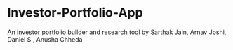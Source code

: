 # Investor-Portfolio-App
An investor portfolio builder and research tool by Sarthak Jain, Arnav Joshi, Daniel S., Anusha Chheda
